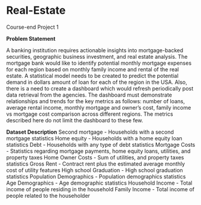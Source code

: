 # Real-Estate
Course-end Project 1

**Problem Statement**
 

A banking institution requires actionable insights into mortgage-backed securities, geographic business investment, and real estate analysis. 
The mortgage bank would like to identify potential monthly mortgage expenses for each region based on monthly family income and rental of the real estate.
A statistical model needs to be created to predict the potential demand in dollars amount of loan for each of the region in the USA. Also, there is a need to create a dashboard which would refresh periodically post data retrieval from the agencies.
The dashboard must demonstrate relationships and trends for the key metrics as follows: number of loans, average rental income, monthly mortgage and owner’s cost, family income vs mortgage cost comparison across different regions. The metrics described here do not limit the dashboard to these few.

**Dataset Description**
Second mortgage	- Households with a second mortgage statistics
Home equity -	Households with a home equity loan statistics
Debt -	Households with any type of debt statistics
Mortgage Costs -	Statistics regarding mortgage payments, home equity loans, utilities, and property taxes
Home Owner Costs -	Sum of utilities, and property taxes statistics
Gross Rent -	Contract rent plus the estimated average monthly cost of utility features
High school Graduation -	High school graduation statistics
Population Demographics -	Population demographics statistics
Age Demographics	- Age demographic statistics
Household Income	- Total income of people residing in the household
Family Income	- Total income of people related to the householder
